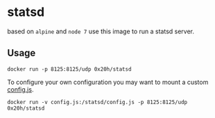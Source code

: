 # statsd

based on `alpine` and `node 7` use this image to run a statsd server.

## Usage

```
docker run -p 8125:8125/udp 0x20h/statsd
```

To configure your own configuration you may want to mount a custom
[config.js](https://raw.githubusercontent.com/etsy/statsd/master/exampleConfig.js).

```
docker run -v config.js:/statsd/config.js -p 8125:8125/udp 0x20h/statsd
```


